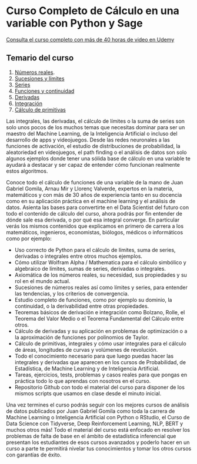 # Curso Completo de Cálculo en una variable con Python y Sage

[Consulta el curso completo con más de 40 horas de video en Udemy](https://www.udemy.com/course/draft/2748562/?couponCode=66A49245199EB2A2B7E8)

## Temario del curso

1. [Números reales](https://joanby.github.io/calculo/01NumerosReales#1). 
2. [Sucesiones y límites](https://joanby.github.io/calculo/02Succesiones#1)
3. [Series](https://joanby.github.io/calculo/03Series#1)
4. [Funciones y continuidad](https://joanby.github.io/calculo/04continuidad#1)
5. [Derivadas](https://joanby.github.io/calculo/05Derivadas#1)
6. [Integración](https://joanby.github.io/calculo/06Integracion#1)
7. [Cálculo de primitivas](https://joanby.github.io/calculo/07Primitivas#1)

Las integrales, las derivadas, el cálculo de límites o la suma de series son solo unos pocos de los muchos temas que necesitas dominar para ser un maestro del Machine Learning, de la Inteligencia Artificial o incluso del desarrollo de apps y videojuegos. Desde las redes neuronales a las funciones de activación, el estudio de distribuciones de probabilidad, la aleatoriedad en videojuegos, el path finding o el análisis de datos son solo algunos ejemplos donde tener una sólida base de cálculo en una variable te ayudará a destacar y ser capaz de entender cómo funcionan realmente estos algoritmos. 

Conoce todo el cálculo de funciones de una variable de la mano de Juan Gabriel Gomila, Arnau Mir y Llorenç Valverde, expertos en la materia, matemáticos y con más de 30 años de experiencia tanto en su docencia como en su aplicación práctica en el machine learning y el análisis de datos. Asienta las bases para convertirte en el Data Scientist del futuro con todo el contenido de cálculo del curso, ahora podrás por fin entender de dónde sale esa derivada, o por qué esa integral converge. En particular verás los mismos contenidos que explicamos en primero de carrera a los matemáticos, ingenieros, economistas, biólogos, médicos o informáticos como por ejemplo:

* Uso correcto de Python para el cálculo de límites, suma de series, derivadas o integrales entre otros muchos ejemplos.
* Cómo utilizar Wolfram Alpha / Mathematica para el cálculo simbólico y algebraico de límites, sumas de series, derivadas o integrales.
* Axiomática de los números reales, su necesidad, sus propiedades y su rol en el mundo actual.
* Sucesiones de números reales así como límites y series, para entender las tendencias, y los criterios de convergencia.
* Estudio completo de funciones, como por ejemplo su dominio, la continuidad, o la derivabilidad entre otras propiedades.
* Teoremas básicos de derivación e integración como Bolzano, Rolle, el Teorema del Valor Medio o el Teorema Fundamental del Cálculo entre otros.
* Cálculo de derivadas y su aplicación en problemas de optimización o a la aproximación de funciones por polinomios de Taylor. 
* Cálculo de primitivas, integrales y cómo usar integrales para el cálculo de áreas, longitudes de curvas y volúmenes de revolución.
* Todo el conocimiento necesario para que luego puedas hacer las integrales y derivadas que aparecen en los cursos de Probabilidad, de Estadística, de Machine Learning y de Inteligencia Artificial.
* Tareas, ejercicios, tests, problemas y casos reales para que pongas en práctica todo lo que aprendas con nosotros en el curso.
* Repositorio Github con todo el material del curso para disponer de los mismos scripts que usamos en clase desde el minuto inicial.

Una vez termines el curso podrás seguir con los mejores cursos de análisis de datos publicados por Juan Gabriel Gomila como toda la carrera de Machine Learning o Inteligencia Artificial con Python o RStudio, el Curso de Data Science con Tidyverse, Deep Reinforcement Learning, NLP, BERT y muchos otros más! Todo el material del curso está enfocado en resolver los problemas de falta de base en el ámbito de estadística inferencial que presentan los estudiantes de esos cursos avanzados y poderlo hacer en un curso a parte te permitirá nivelar tus conocimientos y tomar los otros cursos con garantías de éxito.
